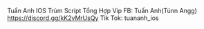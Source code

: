 Tuấn Anh IOS Trùm Script Tổng Hợp Vip
FB: Tuấn Anh(Túnn Angg)
https://discord.gg/kK2vMrUsQy
Tik Tok: tuananh_ios
